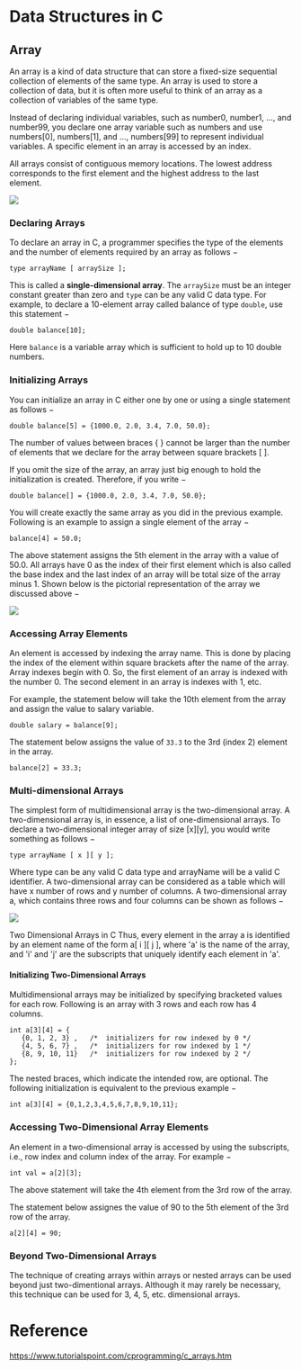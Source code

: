 # Data Structures in C

## Array
An array is a kind of data structure that can store a fixed-size sequential collection of elements of the same type. An array is used to store a collection of data, but it is often more useful to think of an array as a collection of variables of the same type.

Instead of declaring individual variables, such as number0, number1, ..., and number99, you declare one array variable such as numbers and use numbers[0], numbers[1], and ..., numbers[99] to represent individual variables. A specific element in an array is accessed by an index.

All arrays consist of contiguous memory locations. The lowest address corresponds to the first element and the highest address to the last element.

![](../assets/arrays.jpeg)

### Declaring Arrays
To declare an array in C, a programmer specifies the type of the elements and the number of elements required by an array as follows −
```
type arrayName [ arraySize ];
```

This is called a **single-dimensional array**. The `arraySize` must be an integer constant greater than zero and `type` can be any valid C data type. For example, to declare a 10-element array called balance of type `double`, use this statement −
```
double balance[10];
```
Here `balance` is a variable array which is sufficient to hold up to 10 double numbers.

### Initializing Arrays

You can initialize an array in C either one by one or using a single statement as follows −
```
double balance[5] = {1000.0, 2.0, 3.4, 7.0, 50.0};
```
The number of values between braces { } cannot be larger than the number of elements that we declare for the array between square brackets [ ].

If you omit the size of the array, an array just big enough to hold the initialization is created. Therefore, if you write −
```
double balance[] = {1000.0, 2.0, 3.4, 7.0, 50.0};
```
You will create exactly the same array as you did in the previous example. Following is an example to assign a single element of the array −
```
balance[4] = 50.0;
```
The above statement assigns the 5th element in the array with a value of 50.0. All arrays have 0 as the index of their first element which is also called the base index and the last index of an array will be total size of the array minus 1. Shown below is the pictorial representation of the array we discussed above −

![](../assets/array_presentation.jpeg)

### Accessing Array Elements
An element is accessed by indexing the array name. This is done by placing the index of the element within square brackets after the name of the array. Array indexes begin with 0. So, the first element of an array is indexed with the number 0. The second element in an array is indexes with 1, etc.

For example, the statement below will take the 10th element from the array and assign the value to salary variable.
```
double salary = balance[9];
```
The statement below assigns the value of `33.3` to the 3rd (index 2) element in the array.
```
balance[2] = 33.3;
```

### Multi-dimensional Arrays
The simplest form of multidimensional array is the two-dimensional array. A two-dimensional array is, in essence, a list of one-dimensional arrays. To declare a two-dimensional integer array of size [x][y], you would write something as follows −
```
type arrayName [ x ][ y ];
```
Where type can be any valid C data type and arrayName will be a valid C identifier. A two-dimensional array can be considered as a table which will have x number of rows and y number of columns. A two-dimensional array a, which contains three rows and four columns can be shown as follows −

![](../assets/two_dimensional_arrays.jpeg)

Two Dimensional Arrays in C
Thus, every element in the array a is identified by an element name of the form a[ i ][ j ], where 'a' is the name of the array, and 'i' and 'j' are the subscripts that uniquely identify each element in 'a'.

#### Initializing Two-Dimensional Arrays
Multidimensional arrays may be initialized by specifying bracketed values for each row. Following is an array with 3 rows and each row has 4 columns.
```
int a[3][4] = {  
   {0, 1, 2, 3} ,   /*  initializers for row indexed by 0 */
   {4, 5, 6, 7} ,   /*  initializers for row indexed by 1 */
   {8, 9, 10, 11}   /*  initializers for row indexed by 2 */
};
```
The nested braces, which indicate the intended row, are optional. The following initialization is equivalent to the previous example −
```
int a[3][4] = {0,1,2,3,4,5,6,7,8,9,10,11};
```
### Accessing Two-Dimensional Array Elements
An element in a two-dimensional array is accessed by using the subscripts, i.e., row index and column index of the array. For example −
```
int val = a[2][3];
```
The above statement will take the 4th element from the 3rd row of the array.

The statement below assignes the value of 90 to the 5th element of the 3rd row of the array.
```
a[2][4] = 90;
```

### Beyond Two-Dimensional Arrays
The technique of creating arrays within arrays or nested arrays can be used beyond just two-dimentional arrays. Although it may rarely be necessary, this technique can be used for 3, 4, 5, etc. dimensional arrays.


##
# Reference
https://www.tutorialspoint.com/cprogramming/c_arrays.htm
